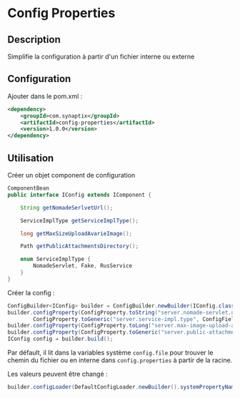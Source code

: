# Config Properties
 
## Description

Simplifie la configuration à partir d'un fichier interne ou externe

## Configuration

Ajouter dans le pom.xml :

```xml
<dependency>
	<groupId>com.synaptix</groupId>
	<artifactId>config-properties</artifactId>
	<version>1.0.0</version>
</dependency>
```

## Utilisation

Créer un objet component de configuration

``` java
ComponentBean
public interface IConfig extends IComponent {

    String getNomadeSerlvetUrl();

    ServiceImplType getServiceImplType();

    long getMaxSizeUploadAvarieImage();

    Path getPublicAttachmentsDirectory();

    enum ServiceImplType {
        NomadeServlet, Fake, RusService
    }
}
```

Créer la config :

``` java
ConfigBuilder<IConfig> builder = ConfigBuilder.newBuilder(IConfig.class);
builder.configProperty(ConfigProperty.toString("server.nomade-servlet.url", ConfigFields.nomadeSerlvetUrl, null),
        ConfigProperty.toGeneric("server.service-impl.type", ConfigFields.serviceImplType, IConfig.ServiceImplType::valueOf, IConfig.ServiceImplType.Fake));
builder.configProperty(ConfigProperty.toLong("server.max-image-upload-avarie", ConfigFields.maxSizeUploadAvarieImage, 1024L * 1024L /* 1Mo */));
builder.configProperty(ConfigProperty.toGeneric("server.public-attachments-path", ConfigFields.publicAttachmentsDirectory, Paths::get, Paths.get("public/attachments/")));
IConfig config = builder.build();
```

Par défault, il lit dans la variables système `config.file` pour trouver le chemin du fichier ou en interne dans `config.properties` à partir de la racine.

Les valeurs peuvent être changé :
 
``` java
builder.configLoader(DefaultConfigLoader.newBuilder().systemPropertyName("configuration").internalPropertiesPath("others/others.properties").build());
```
